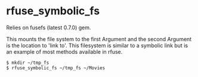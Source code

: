 rfuse_symbolic_fs
=================

Relies on fusefs (latest 0.7.0) gem.

This mounts the file system to the first Argument and the second Argument is the location to 'link to'.
This filesystem is similar to a symbolic link but is an example of most methods available in rfuse.

    $ mkdir ~/tmp_fs
    $ rfuse_symbolic_fs ~/tmp_fs ~/Movies


